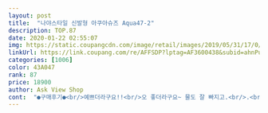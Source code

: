 ```yaml
---
layout: post 
title:  "나야스타일 신발형 아쿠아슈즈 Aqua47-2" 
description: TOP.87 
date: 2020-01-22 02:55:07 
img: https://static.coupangcdn.com/image/retail/images/2019/05/31/17/0/388a52c1-5a55-4c15-b0cf-595f6ce06f6a.jpg 
linkUrl: https://link.coupang.com/re/AFFSDP?lptag=AF3600438&subid=ahnPublicAsk&pageKey=232864472&itemId=739667819&vendorItemId=4867897441&traceid=V0-113-8f36b4906a781173 
categories: [1006] 
color: 43A047 
rank: 87 
price: 18900 
author: Ask View Shop 
cont:  "●구매후기●<br/>예쁘더라구요!!<br/>오 좋더라구요~ 물도 잘 빠지고.<br/>.<br/>짱짱!! 남편과 커플로~짠!!<br/>조리는 떠내려갔을꺼구 물빠지지 않는 신발이면 굉장히 척척했겠종.<br/>.<br/><br/>특히 바위 바다에서 진가를 발휘합니다~<br/>튼튼하고 괜찮네요, 바다에서 스노클링할때 신었는데 드라마틱하게 물이 금새 빠지고 마르고 이러진 않는데 만약 다른 신발이었으먄 너무 불편했을거 같아요<br/>편하다.<br/> 너무 편하고 잘만들었다.<br/> 2만원도 안되는 아쿠아슈즈가 이렇게 만들어도 되나 싶을정도로 편하다.<br/> 짱짱하고 편안하고 깔창은 넣어도 되고 빼도 된다.<br/> 개취.<br/> 정사이즈로 사면 됨.<br/><br/>예쁘더라구요!!<br/>오 좋더라구요~ 물도 잘 빠지고.<br/>.<br/>짱짱!! 남편과 커플로~짠!!<br/>조리는 떠내려갔을꺼구 물빠지지 않는 신발이면 굉장히 척척했겠종.<br/>.<br/><br/>특히 바위 바다에서 진가를 발휘합니다~<br/>튼튼하고 괜찮네요, 바다에서 스노클링할때 신었는데 드라마틱하게 물이 금새 빠지고 마르고 이러진 않는데 만약 다른 신발이었으먄 너무 불편했을거 같아요<br/>편하다.<br/> 너무 편하고 잘만들었다.<br/> 2만원도 안되는 아쿠아슈즈가 이렇게 만들어도 되나 싶을정도로 편하다.<br/> 짱짱하고 편안하고 깔창은 넣어도 되고 빼도 된다.<br/> 개취.<br/> 정사이즈로 사면 됨.<br/><br/>" 
---
```

